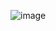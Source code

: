 ![image](https://github.com/garjita63/de-zoomcamp-2024/assets/77673886/250eb802-bd92-42dd-81d7-23deaf294add)
